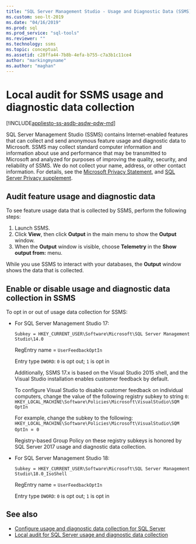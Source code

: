 ```yaml
---
title: "SQL Server Management Studio - Usage and Diagnostic Data (SSMS)"
ms.custom: seo-lt-2019
ms.date: "04/16/2019"
ms.prod: sql
ms.prod_service: "sql-tools"
ms.reviewer: ""
ms.technology: ssms
ms.topic: conceptual
ms.assetid: c28ffa44-7b8b-4efa-b755-c7a3b1c11ce4
author: "markingmyname"
ms.author: "maghan"
---
```


# Local audit for SSMS usage and diagnostic data collection
[!INCLUDE[appliesto-ss-asdb-asdw-pdw-md](../includes/appliesto-ss-asdb-asdw-pdw-md.md)]

SQL Server Management Studio (SSMS) contains Internet-enabled features that can collect and send anonymous feature usage and diagnostic data to Microsoft. SSMS may collect standard computer information and information about use and performance that may be transmitted to Microsoft and analyzed for purposes of improving the quality, security, and reliability of SSMS. We do not collect your name, address, or other contact information. For details, see the [Microsoft Privacy Statement](https://privacy.microsoft.com/privacystatement), and [SQL Server Privacy supplement](https://go.microsoft.com/fwlink/?LinkID=868444).

## Audit feature usage and diagnostic data

To see feature usage data that is collected by SSMS, perform the following steps:

1.	Launch SSMS.
2.	Click **View**, then click **Output** in the main menu to show the **Output** window. 
3.	When the **Output** window is visible, choose **Telemetry** in the **Show output from:** menu.

While you use SSMS to interact with your databases, the **Output** window shows the data that is collected.

## Enable or disable usage and diagnostic data collection in SSMS

To opt in or out of usage data collection for SSMS:

- For SQL Server Management Studio 17:

  `Subkey = HKEY_CURRENT_USER\Software\Microsoft\SQL Server Management Studio\14.0`

  RegEntry name = `UserFeedbackOptIn`

  Entry type `DWORD`: `0` is opt out; `1` is opt in

  Additionally, SSMS 17.x is based on the Visual Studio 2015 shell, and the Visual Studio installation enables customer feedback by default.  

  To configure Visual Studio to disable customer feedback on individual computers, change the value of the following registry subkey to string `0`: `HKEY_LOCAL_MACHINE\Software\Policies\Microsoft\VisualStudio\SQM OptIn`

  For example, change the subkey to the following:  
  `HKEY_LOCAL_MACHINE\Software\Policies\Microsoft\VisualStudio\SQM OptIn `=` 0`

  Registry-based Group Policy on these registry subkeys is honored by SQL Server 2017 usage and diagnostic data collection.

- For SQL Server Management Studio 18:

  `Subkey = HKEY_CURRENT_USER\Software\Microsoft\SQL Server Management Studio\18.0_IsoShell`

  RegEntry name = `UserFeedbackOptIn`

  Entry type `DWORD`: `0` is opt out; `1` is opt in

## See also

- [Configure usage and diagnostic data collection for SQL Server](../sql-server/usage-and-diagnostic-data-configuration-for-sql-server.md)
- [Local audit for SQL Server usage and diagnostic data collection](https://msdn.microsoft.com/library/mt743085.aspx)